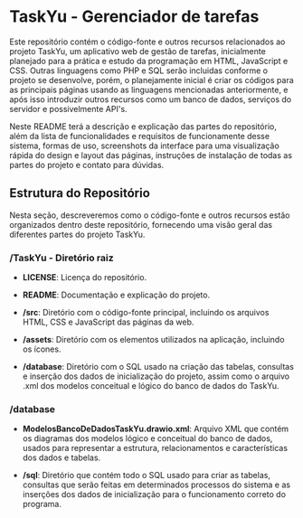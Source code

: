 # TaskYu - Gerenciador de tarefas

Este repositório contém o código-fonte e outros recursos relacionados ao projeto TaskYu, um aplicativo web de gestão de tarefas, inicialmente planejado para a prática e estudo da programação em HTML, JavaScript e CSS. Outras linguagens como PHP e SQL serão incluidas conforme o projeto se desenvolve, porém, o planejamente inicial é criar os códigos para as principais páginas usando as linguagens mencionadas anteriormente, e após isso introduzir outros recursos como um banco de dados, serviços do servidor e possivelmente API's.

Neste README terá a descrição e explicação das partes do repositório, além da lista de funcionalidades e requisitos de funcionamente desse sistema, formas de uso, screenshots da interface para uma visualização rápida do design e layout das páginas, instruções de instalação de todas as partes do projeto e contato para dúvidas. 

## Estrutura do Repositório

Nesta seção, descreveremos como o código-fonte e outros recursos estão organizados dentro deste repositório, fornecendo uma visão geral das diferentes partes do projeto TaskYu.

### **/TaskYu** - Diretório raiz 

- **LICENSE**: Licença do repositório.

- **README**: Documentação e explicação do projeto.

- **/src**: Diretório com o código-fonte principal, incluindo os 
arquivos HTML, CSS e JavaScript das páginas da web.

- **/assets**: Diretório com os elementos utilizados na aplicação, incluindo os ícones.

- **/database**: Diretório com o SQL usado na criação das tabelas, consultas e inserção dos dados de inicialização do projeto, assim como o arquivo .xml dos modelos conceitual e lógico do banco de dados do TaskYu. 

### **/database**

- **ModelosBancoDeDadosTaskYu.drawio.xml**: Arquivo XML que contém os diagramas dos modelos lógico e conceitual do banco de dados, usados para representar a estrutura, relacionamentos e características dos dados e tabelas.

- **/sql**: Diretório que contém todo o SQL usado para criar as tabelas, consultas que serão feitas em determinados processos do sistema e as inserções dos dados de inicialização para o funcionamento correto do programa.